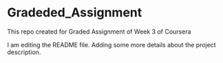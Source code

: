 # Gradeded_Assignment
This repo created for Graded Assignment of Week 3 of Coursera

I am editing the README file. Adding some more details about the project description.
